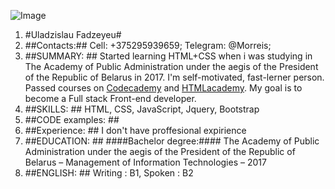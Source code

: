 ![Image](https://avatars2.githubusercontent.com/u/60485692?s=460&v=4)

1. 	#Uladzislau Fadzeyeu#
2. 	##Contacts:##
	Cell: +375295939659;
	Telegram: @Morreis;
3. 	##SUMMARY: ##
	Started learning HTML+CSS when i was studying in The Academy of Public Administration under the aegis of the President of the Republic of Belarus in 2017. I'm self-motivated, fast-lerner person. Passed courses on [Codecademy](https://www.codecademy.com/learn) and [HTMLacademy](https://htmlacademy.ru/). My goal is to become a Full stack Front-end developer.
4. 	##SKILLS: ##
	HTML, CSS, JavaScript, Jquery, Bootstrap
5. 	##CODE examples: ##
6. 	##Experience: ##
	I don't have proffesional expirience
7. 	##EDUCATION: ##
	####Bachelor degree:#### The Academy of Public Administration under the aegis of the President of the Republic of Belarus – Management of Information Technologies – 2017
8. 	##ENGLISH: ##
	Writing : B1, Spoken : B2